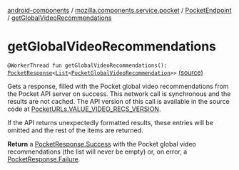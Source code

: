 [android-components](../../index.md) / [mozilla.components.service.pocket](../index.md) / [PocketEndpoint](index.md) / [getGlobalVideoRecommendations](./get-global-video-recommendations.md)

# getGlobalVideoRecommendations

`@WorkerThread fun getGlobalVideoRecommendations(): `[`PocketResponse`](../../mozilla.components.service.pocket.net/-pocket-response/index.md)`<`[`List`](https://kotlinlang.org/api/latest/jvm/stdlib/kotlin.collections/-list/index.html)`<`[`PocketGlobalVideoRecommendation`](../../mozilla.components.service.pocket.data/-pocket-global-video-recommendation/index.md)`>>` [(source)](https://github.com/mozilla-mobile/android-components/blob/master/components/service/pocket/src/main/java/mozilla/components/service/pocket/PocketEndpoint.kt#L37)

Gets a response, filled with the Pocket global video recommendations from the Pocket API server on success.
This network call is synchronous and the results are not cached. The API version of this call is available in the
source code at [PocketURLs.VALUE_VIDEO_RECS_VERSION](#).

If the API returns unexpectedly formatted results, these entries will be omitted and the rest of the items are
returned.

**Return**
a [PocketResponse.Success](../../mozilla.components.service.pocket.net/-pocket-response/-success/index.md) with the Pocket global video recommendations (the list will never be empty)
or, on error, a [PocketResponse.Failure](../../mozilla.components.service.pocket.net/-pocket-response/-failure.md).


